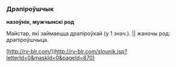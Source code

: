 ### Драпіроўшчык
**назоўнік, мужчынскі род**

Майстар, які займаецца драпіроўкай (у 1 знач.). || жаночы род: драпіроўшчыца.

<a rel="author">[http://rv-blr.com/](http://rv-blr.com/slounik.jsp?letterId=0&maskId=0&pageId=870)</a>

